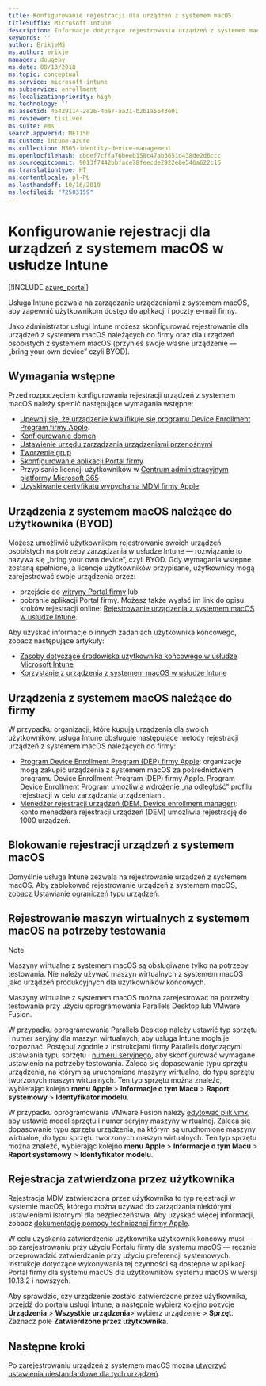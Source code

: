 ```yaml
---
title: Konfigurowanie rejestracji dla urządzeń z systemem macOS
titleSuffix: Microsoft Intune
description: Informacje dotyczące rejestrowania urządzeń z systemem macOS w usłudze Intune.
keywords: ''
author: ErikjeMS
ms.author: erikje
manager: dougeby
ms.date: 08/13/2018
ms.topic: conceptual
ms.service: microsoft-intune
ms.subservice: enrollment
ms.localizationpriority: high
ms.technology: ''
ms.assetid: 46429114-2e26-4ba7-aa21-b2b1a5643e01
ms.reviewer: tisilver
ms.suite: ems
search.appverid: MET150
ms.custom: intune-azure
ms.collection: M365-identity-device-management
ms.openlocfilehash: cbdef7cffa76beeb158c47ab3651d438de2d6ccc
ms.sourcegitcommit: 9013f7442bbface78feecde2922e8e546a622c16
ms.translationtype: HT
ms.contentlocale: pl-PL
ms.lasthandoff: 10/16/2019
ms.locfileid: "72503159"
---
```

# <a name="set-up-enrollment-for-macos-devices-in-intune"></a>Konfigurowanie rejestracji dla urządzeń z systemem macOS w usłudze Intune

[!INCLUDE [azure_portal](../includes/azure_portal.md)]

Usługa Intune pozwala na zarządzanie urządzeniami z systemem macOS, aby zapewnić użytkownikom dostęp do aplikacji i poczty e-mail firmy.

Jako administrator usługi Intune możesz skonfigurować rejestrowanie dla urządzeń z systemem macOS należących do firmy oraz dla urządzeń osobistych z systemem macOS (przynieś swoje własne urządzenie — „bring your own device” czyli BYOD). 

## <a name="prerequisites"></a>Wymagania wstępne

Przed rozpoczęciem konfigurowania rejestracji urządzeń z systemem macOS należy spełnić następujące wymagania wstępne:

- [Upewnij się, że urządzenie kwalifikuje się programu Device Enrollment Program firmy Apple](https://support.apple.com/en-us/HT204142#eligibility).
- [Konfigurowanie domen](../fundamentals/custom-domain-name-configure.md)
- [Ustawienie urzędu zarządzania urządzeniami przenośnymi](../fundamentals/mdm-authority-set.md)
- [Tworzenie grup](../fundamentals/groups-add.md)
- [Skonfigurowanie aplikacji Portal firmy](../apps/company-portal-app.md)
- Przypisanie licencji użytkowników w [Centrum administracyjnym platformy Microsoft 365](http://go.microsoft.com/fwlink/p/?LinkId=698854)
- [Uzyskiwanie certyfikatu wypychania MDM firmy Apple](../enrollment/apple-mdm-push-certificate-get.md)

## <a name="user-owned-macos-devices-byod"></a>Urządzenia z systemem macOS należące do użytkownika (BYOD)

Możesz umożliwić użytkownikom rejestrowanie swoich urządzeń osobistych na potrzeby zarządzania w usłudze Intune — rozwiązanie to nazywa się „bring your own device”, czyli BYOD. Gdy wymagania wstępne zostaną spełnione, a licencje użytkowników przypisane, użytkownicy mogą zarejestrować swoje urządzenia przez:
- przejście do [witryny Portal firmy](https://portal.manage.microsoft.com) lub
- pobranie aplikacji Portal firmy.
Możesz także wysłać im link do opisu kroków rejestracji online: [Rejestrowanie urządzenia z systemem macOS w usłudze Intune](https://docs.microsoft.com/intune-user-help/enroll-your-device-in-intune-macos).

Aby uzyskać informacje o innych zadaniach użytkownika końcowego, zobacz następujące artykuły:

- [Zasoby dotyczące środowiska użytkownika końcowego w usłudze Microsoft Intune](../fundamentals/end-user-educate.md)
- [Korzystanie z urządzenia z systemem macOS w usłudze Intune](/intune-user-help/using-your-macos-device-with-intune)

## <a name="company-owned-macos-devices"></a>Urządzenia z systemem macOS należące do firmy
W przypadku organizacji, które kupują urządzenia dla swoich użytkowników, usługa Intune obsługuje następujące metody rejestracji urządzeń z systemem macOS należących do firmy:
- [Program Device Enrollment Program (DEP) firmy Apple](device-enrollment-program-enroll-macos.md): organizacje mogą zakupić urządzenia z systemem macOS za pośrednictwem programu Device Enrollment Program (DEP) firmy Apple. Program Device Enrollment Program umożliwia wdrożenie „na odległość” profilu rejestracji w celu zarządzania urządzeniami.
- [Menedżer rejestracji urządzeń (DEM, Device enrollment manager)](device-enrollment-manager-enroll.md): konto menedżera rejestracji urządzeń (DEM) umożliwia rejestrację do 1000 urządzeń.

## <a name="block-macos-enrollment"></a>Blokowanie rejestracji urządzeń z systemem macOS
Domyślnie usługa Intune zezwala na rejestrowanie urządzeń z systemem macOS. Aby zablokować rejestrowanie urządzeń z systemem macOS, zobacz [Ustawianie ograniczeń typu urządzeń](enrollment-restrictions-set.md).

## <a name="enroll-virtual-macos-machines-for-testing"></a>Rejestrowanie maszyn wirtualnych z systemem macOS na potrzeby testowania

> [!NOTE]
> Maszyny wirtualne z systemem macOS są obsługiwane tylko na potrzeby testowania. Nie należy używać maszyn wirtualnych z systemem macOS jako urządzeń produkcyjnych dla użytkowników końcowych. 

Maszyny wirtualne z systemem macOS można zarejestrować na potrzeby testowania przy użyciu oprogramowania Parallels Desktop lub VMware Fusion. 

W przypadku oprogramowania Parallels Desktop należy ustawić typ sprzętu i numer seryjny dla maszyn wirtualnych, aby usługa Intune mogła je rozpoznać. Postępuj zgodnie z instrukcjami firmy Parallels dotyczącymi ustawiania typu sprzętu i [numeru seryjnego](http://kb.parallels.com/123455), aby skonfigurować wymagane ustawienia na potrzeby testowania. Zaleca się dopasowanie typu sprzętu urządzenia, na którym są uruchomione maszyny wirtualne, do typu sprzętu tworzonych maszyn wirtualnych. Ten typ sprzętu można znaleźć, wybierając kolejno **menu Apple** > **Informacje o tym Macu** > **Raport systemowy** > **Identyfikator modelu**. 

W przypadku oprogramowania VMware Fusion należy [edytować plik vmx](https://kb.vmware.com/s/article/1014782), aby ustawić model sprzętu i numer seryjny maszyny wirtualnej. Zaleca się dopasowanie typu sprzętu urządzenia, na którym są uruchomione maszyny wirtualne, do typu sprzętu tworzonych maszyn wirtualnych. Ten typ sprzętu można znaleźć, wybierając kolejno **menu Apple** > **Informacje o tym Macu** > **Raport systemowy** > **Identyfikator modelu**. 

## <a name="user-approved-enrollment"></a>Rejestracja zatwierdzona przez użytkownika

Rejestracja MDM zatwierdzona przez użytkownika to typ rejestracji w systemie macOS, którego można używać do zarządzania niektórymi ustawieniami istotnymi dla bezpieczeństwa. Aby uzyskać więcej informacji, zobacz [dokumentację pomocy technicznej firmy Apple](https://support.apple.com/HT208019).

W celu uzyskania zatwierdzenia użytkownika użytkownik końcowy musi — po zarejestrowaniu przy użyciu Portalu firmy dla systemu macOS — ręcznie przeprowadzić zatwierdzanie przy użyciu preferencji systemowych. Instrukcje dotyczące wykonywania tej czynności są dostępne w aplikacji Portal firmy dla systemu macOS dla użytkowników systemu macOS w wersji 10.13.2 i nowszych.

Aby sprawdzić, czy urządzenie zostało zatwierdzone przez użytkownika, przejdź do portalu usługi Intune, a następnie wybierz kolejno pozycje **Urządzenia** > **Wszystkie urządzenia**> wybierz urządzenie > **Sprzęt**. Zaznacz pole **Zatwierdzone przez użytkownika**.

## <a name="next-steps"></a>Następne kroki

Po zarejestrowaniu urządzeń z systemem macOS można [utworzyć ustawienia niestandardowe dla tych urządzeń](../configuration/custom-settings-macos.md).
